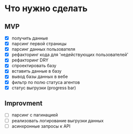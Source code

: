# Что нужно сделать

## MVP
- [x] получить данные
- [x] парсинг первой страницы
- [x] парсинг данных пользователя
- [x] рефакторинг кода для 'недействующих пользователей'
- [x] рефакторинг DRY
- [x] спроектировать базу
- [x] вставить данные в базу
- [x] вывод базы данных в вебе
- [x] фильтр по полю статуса агентов 
- [x] статус выгрузки (progress bar)
## Improvment
- [ ] парсинг с пагинацией
- [ ] реализовать логирование выгрузки данных
- [ ] асинхронные запросы к API
